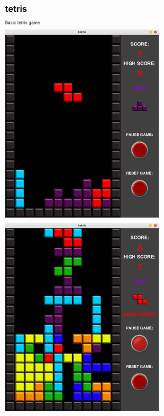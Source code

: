 # tetris

Basic tetris game

![image_1](screenshots/screen_shot1.png)

![image_2](screenshots/screen_shot2.png)
